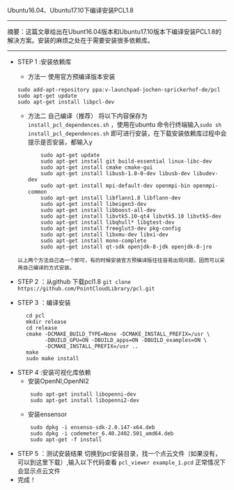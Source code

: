 Ubuntu16.04、Ubuntu17.10下编译安装PCL1.8

---

摘要：这篇文章给出在Ubunt16.04版本和Ubuntu17.10版本下编译安装PCL1.8的解决方案。安装的麻烦之处在于需要安装很多依赖库。

---

- STEP 1 :安装依赖库
  - 方法一 使用官方预编译版本安装
  ```
  sudo add-apt-repository ppa:v-launchpad-jochen-sprickerhof-de/pcl  
  sudo apt-get update  
  sudo apt-get install libpcl-dev
  ```
  
  - 方法二 自己编译（推荐）
    将以下内容保存为`install_pcl_dependences.sh` ，使用在ubuntu 命令行终端输入`sudo sh install_pcl_dependences.sh` 即可进行安装，在下载安装依赖库过程中会提示是否安装，都输入y 
    ```
        sudo apt-get update  
        sudo apt-get install git build-essential linux-libc-dev  
        sudo apt-get install cmake cmake-gui   
        sudo apt-get install libusb-1.0-0-dev libusb-dev libudev-dev  
        sudo apt-get install mpi-default-dev openmpi-bin openmpi-common    
        sudo apt-get install libflann1.8 libflann-dev  
        sudo apt-get install libeigen3-dev  
        sudo apt-get install libboost-all-dev  
        sudo apt-get install libvtk5.10-qt4 libvtk5.10 libvtk5-dev  
        sudo apt-get install libqhull* libgtest-dev  
        sudo apt-get install freeglut3-dev pkg-config  
        sudo apt-get install libxmu-dev libxi-dev   
        sudo apt-get install mono-complete  
        sudo apt-get install qt-sdk openjdk-8-jdk openjdk-8-jre 
  ```
  以上两个方法自己选一个即可，有的时候安装官方预编译版往往容易出现问题，因而可以采用自己编译的方式安装。
- STEP 2 ：从github 下载pcl1.8 
      `git clone https://github.com/PointCloudLibrary/pcl.git `
- STEP 3 ：编译安装
```
      cd pcl  
      mkdir release  
      cd release  
      cmake -DCMAKE_BUILD_TYPE=None -DCMAKE_INSTALL_PREFIX=/usr \  
            -DBUILD_GPU=ON -DBUILD_apps=ON -DBUILD_examples=ON \  
            -DCMAKE_INSTALL_PREFIX=/usr ..  
      make 
      sudo make install
```
- STEP 4 :安装可视化库依赖
  - 安装OpenNI,OpenNI2 
  ```
      sudo apt-get install libopenni-dev   
      sudo apt-get install libopenni2-dev  
  ```
  - 安装ensensor
  ```
      sudo dpkg -i ensenso-sdk-2.0.147-x64.deb 
      sudo dpkg -i codemeter_6.40.2402.501_amd64.deb
      sudo apt-get -f install
  ```
- STEP 5 ：测试安装结果
  切换到pcl安装目录，找一个点云文件（如果没有，可以到这里下载）,输入以下代码查看
      ```
      pcl_viewer example_1.pcd
      ```
  正常情况下会显示点云文件
- 完成！


